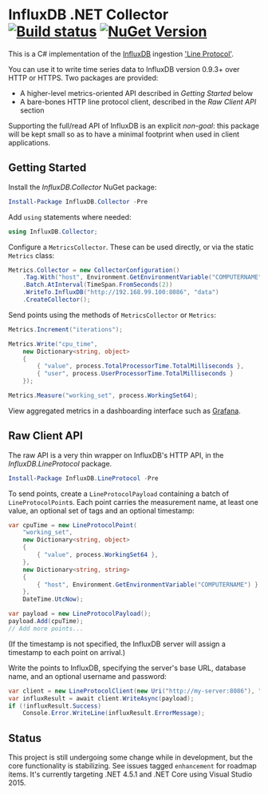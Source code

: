 # InfluxDB .NET Collector [![Build status](https://ci.appveyor.com/api/projects/status/0tqovixkf1e1pqu3/branch/master?svg=true)](https://ci.appveyor.com/project/NicholasBlumhardt/influxdb-lineprotocol/branch/master) [![NuGet Version](http://img.shields.io/nuget/v/InfluxDB.LineProtocol.svg?style=flat)](https://www.nuget.org/packages/InfluxDB.LineProtocol/)

This is a C# implementation of the [InfluxDB](http://influxdb.org) ingestion ['Line Protocol'](https://influxdb.com/docs/v0.9/write_protocols/line.html).

You can use it to write time series data to InfluxDB version 0.9.3+ over HTTP or HTTPS. Two packages are provided:

 * A higher-level metrics-oriented API described in _Getting Started_ below
 * A bare-bones HTTP line protocol client, described in the _Raw Client API_ section

Supporting the full/read API of InfluxDB is an explicit _non-goal_: this package will be kept small so as to have a minimal footprint when used in client applications.

## Getting Started

Install the _InfluxDB.Collector_ NuGet package:

```powershell
Install-Package InfluxDB.Collector -Pre
```

Add `using` statements where needed:

```csharp
using InfluxDB.Collector;
```

Configure a `MetricsCollector`. These can be used directly, or via the static `Metrics` class:

```csharp
Metrics.Collector = new CollectorConfiguration()
    .Tag.With("host", Environment.GetEnvironmentVariable("COMPUTERNAME"))
    .Batch.AtInterval(TimeSpan.FromSeconds(2))
    .WriteTo.InfluxDB("http://192.168.99.100:8086", "data")
    .CreateCollector();
```

Send points using the methods of `MetricsCollector` or `Metrics`:

```csharp
Metrics.Increment("iterations");

Metrics.Write("cpu_time",
    new Dictionary<string, object>
    {
        { "value", process.TotalProcessorTime.TotalMilliseconds },
        { "user", process.UserProcessorTime.TotalMilliseconds }
    });

Metrics.Measure("working_set", process.WorkingSet64);
```

View aggregated metrics in a dashboarding interface such as [Grafana](http://grafana.org).

## Raw Client API

The raw API is a very thin wrapper on InfluxDB's HTTP API, in the _InfluxDB.LineProtocol_ package.

```powershell
Install-Package InfluxDB.LineProtocol -Pre
```

To send points, create a `LineProtocolPayload` containing a batch of `LineProtocolPoint`s. Each point carries the measurement name, at least one value, an optional set of tags and an optional timestamp:

```csharp
var cpuTime = new LineProtocolPoint(
    "working_set",
    new Dictionary<string, object>
    {
        { "value", process.WorkingSet64 },
    },
    new Dictionary<string, string>
    {
        { "host", Environment.GetEnvironmentVariable("COMPUTERNAME") }
    },
    DateTime.UtcNow);

var payload = new LineProtocolPayload();
payload.Add(cpuTime);
// Add more points...
```

(If the timestamp is not specified, the InfluxDB server will assign a timestamp to each point on arrival.)

Write the points to InfluxDB, specifying the server's base URL, database name, and an optional username and password:

```csharp
var client = new LineProtocolClient(new Uri("http://my-server:8086"), "data");
var influxResult = await client.WriteAsync(payload);
if (!influxResult.Success)
    Console.Error.WriteLine(influxResult.ErrorMessage);
```

## Status

This project is still undergoing some change while in development, but the core functionality is stabilizing. See issues tagged `enhancement` for roadmap items. It's currently targeting .NET 4.5.1 and .NET Core using Visual Studio 2015.
